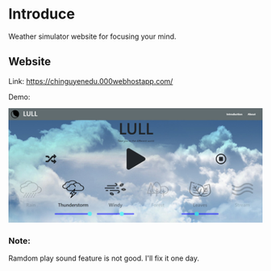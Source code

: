 # Introduce

Weather simulator website for focusing your mind.

## Website

Link: https://chinguyenedu.000webhostapp.com/

Demo:

![Demo](/img/demo.png)

### Note:

Ramdom play sound feature is not good. I'll fix it one day.


